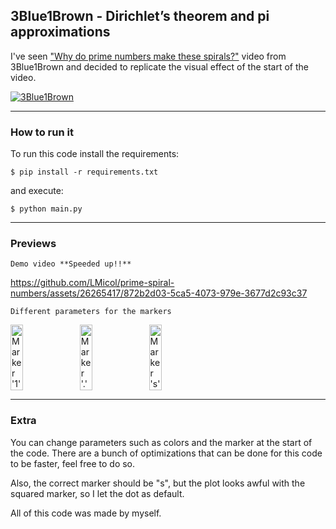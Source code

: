 ## 3Blue1Brown - Dirichlet’s theorem and pi approximations

I've seen ["Why do prime numbers make these spirals?"](https://www.youtube.com/watch?v=EK32jo7i5LQ) video from 3Blue1Brown and decided to replicate the visual effect of the start of the video.

[![ 3Blue1Brown](https://img.youtube.com/vi/EK32jo7i5LQ/hqdefault.jpg)](https://youtu.be/EK32jo7i5LQ?si=9gusOxxDDAAWMS07&t=138)

---

### How to run it

To run this code install the requirements:

```$ pip install -r requirements.txt```

and execute:

```$ python main.py```

---

### Previews

    Demo video **Speeded up!!**

https://github.com/LMicol/prime-spiral-numbers/assets/26265417/872b2d03-5ca5-4073-979e-3677d2c93c37

    Different parameters for the markers

<div style="display: flex;">
    <img src="media/1.png" alt="Marker '1'" style="width: 20%; margin-right: 10px;">
    <img src="media/dot.png" alt="Marker '.'" style="width: 20%; margin-right: 10px;">
    <img src="media/s.png" alt="Marker 's'" style="width: 20%;">
</div>

---

### Extra

You can change parameters such as colors and the marker at the start of the code.
There are a bunch of optimizations that can be done for this code to be faster, feel free to do so.

Also, the correct marker should be "s", but the plot looks awful with the squared marker, so I let the dot as default.

All of this code was made by myself.
